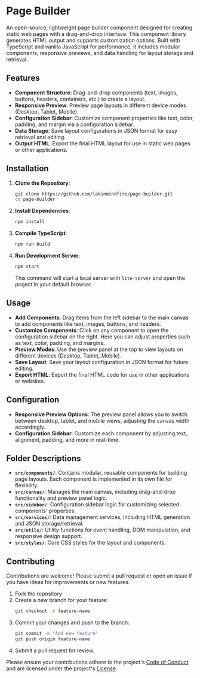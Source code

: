 # Page Builder

An open-source, lightweight page builder component designed for creating static web pages with a drag-and-drop interface. This component library generates HTML output and supports customization options. Built with TypeScript and vanilla JavaScript for performance, it includes modular components, responsive previews, and data handling for layout storage and retrieval.

## Features

- **Component Structure**: Drag-and-drop components (text, images, buttons, headers, containers, etc.) to create a layout.
- **Responsive Preview**: Preview page layouts in different device modes (Desktop, Tablet, Mobile).
- **Configuration Sidebar**: Customize component properties like text, color, padding, and margin via a configuration sidebar.
- **Data Storage**: Save layout configurations in JSON format for easy retrieval and editing.
- **Output HTML**: Export the final HTML layout for use in static web pages or other applications.

## Installation

1. **Clone the Repository**:

   ```bash
   git clone https://github.com/lakinmindfire/page-builder.git
   cd page-builder
   ```

2. **Install Dependencies**:

   ```bash
   npm install
   ```

3. **Compile TypeScript**:

   ```bash
   npm run build
   ```

4. **Run Development Server**:

   ```bash
   npm start
   ```

   This command will start a local server with `lite-server` and open the project in your default browser.

## Usage

- **Add Components**: Drag items from the left sidebar to the main canvas to add components like text, images, buttons, and headers.
- **Customize Components**: Click on any component to open the configuration sidebar on the right. Here you can adjust properties such as text, color, padding, and margins.
- **Preview Modes**: Use the preview panel at the top to view layouts on different devices (Desktop, Tablet, Mobile).
- **Save Layout**: Save your layout configuration in JSON format for future editing.
- **Export HTML**: Export the final HTML code for use in other applications or websites.

## Configuration

- **Responsive Preview Options**: The preview panel allows you to switch between desktop, tablet, and mobile views, adjusting the canvas width accordingly.
- **Configuration Sidebar**: Customize each component by adjusting text, alignment, padding, and more in real-time.

## Folder Descriptions

- **`src/components/`**: Contains modular, reusable components for building page layouts. Each component is implemented in its own file for flexibility.
- **`src/canvas/`**: Manages the main canvas, including drag-and-drop functionality and preview panel logic.
- **`src/sidebar/`**: Configuration sidebar logic for customizing selected components' properties.
- **`src/services/`**: Data management services, including HTML generation and JSON storage/retrieval.
- **`src/utils/`**: Utility functions for event handling, DOM manipulation, and responsive design support.
- **`src/styles/`**: Core CSS styles for the layout and components.

## Contributing

Contributions are welcome! Please submit a pull request or open an issue if you have ideas for improvements or new features.

1. Fork the repository
2. Create a new branch for your feature:
   ```bash
   git checkout -b feature-name
   ```
3. Commit your changes and push to the branch:
   ```bash
   git commit -m "Add new feature"
   git push origin feature-name
   ```
4. Submit a pull request for review.

Please ensure your contributions adhere to the project's [Code of Conduct](./CODE_OF_CONDUCT.md) and are licensed under the project's [License](./LICENSE).
